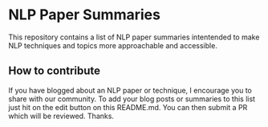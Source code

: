 # NLP Paper Summaries
This repository contains a list of NLP paper summaries intentended to make NLP techniques and topics more approachable and accessible. 

## How to contribute
If you have blogged about an NLP paper or technique, I encourage you to share with our community. To add your blog posts or summaries to this list just hit on the edit button on this README.md. You can then submit a PR which will be reviewed. Thanks.
